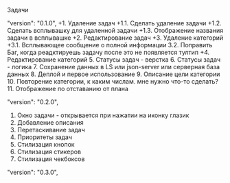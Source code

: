 Задачи

 "version": "0.1.0",
+1. Удаление задач
    +1.1. Сделать удаление задачи
    +1.2. Сделать всплывашку для удаленной задачи
    +1.3. Отображение названия задачи в всплывашке
+2. Редактирование задач
+3. Удаление категорий
+3.1. Всплывающее сообщение о полной информации
3.2. Поправить Баг, когда реадктируешь задачу после это не появляется тултип
+4. Редактирование категорий
5. Статусы задач - верстка
6. Статусы задач - логика
7. Сохранение данных в LS или json-server или серверная база данных
8. Деплой и первое использование
9. Описание цели категории
10. Повторение категории, к каким числам. мне нужно что-то сделать?
11. Отображение по отставанию от плана

 "version": "0.2.0",
 1. Окно задачи - открывается при нажатии на иконку глазик
 2. Добавление описания
 3. Перетаскивание задач
 4. Приоритеты задач
 5. Стилизация кнопок
 6. Стилизация стикеров
 7. Стилизация чекбоксов

 "version": "0.3.0",


